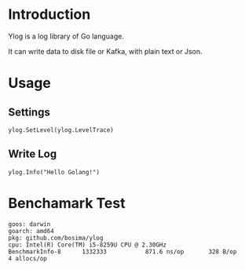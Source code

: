 # Introduction
Ylog is a log library of Go language.

It can write data to disk file or Kafka, with plain text or Json.

# Usage

## Settings

    ylog.SetLevel(ylog.LevelTrace)

## Write Log

    ylog.Info("Hello Golang!")


# Benchamark Test 

    goos: darwin
    goarch: amd64
    pkg: github.com/bosima/ylog
    cpu: Intel(R) Core(TM) i5-8259U CPU @ 2.30GHz
    BenchmarkInfo-8   	 1332333	       871.6 ns/op	     328 B/op	       4 allocs/op
